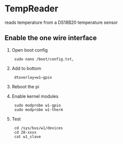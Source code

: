 # TempReader
reads temperature from a DS18B20 temperature sensor

## Enable the one wire interface

1. Open boot config

        sudo nano /boot/config.txt, 
2. Add to bottom

        dtoverlay=w1–gpio

3. Reboot the pi

4. Enable kernel modules

        sudo modprobe w1-gpio
        sudo modprobe w1-therm

5. Test

        cd /sys/bus/w1/devices
        cd 28-xxxx
        cat w1_slave
